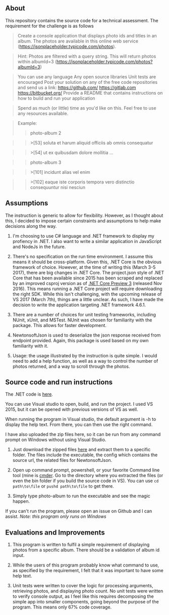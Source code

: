 ## About

This repository contains the source code for a technical assessment. The requirement for the challenge is as follows

>Create a console application that displays photo ids and titles in an album. The photos are available in this online web service (https://jsonplaceholder.typicode.com/photos).

>Hint: Photos are filtered with a query string. This will return photos within albumId=3 (https://jsonplaceholder.typicode.com/photos?albumId=3)

>You can use any language
Any open source libraries
Unit tests are encouraged
Post your solution on any of the free code repositories and send us a link:
https://github.com/
https://gitlab.com
https://bitbucket.org/
Provide a README that contains instructions on how to build and run your application

>Spend as much (or little) time as you'd like on this. Feel free to use any resources available.

>Example: 
>> photo-album 2

>>\>[53] soluta et harum aliquid officiis ab omnis consequatur

>>\>[54] ut ex quibusdam dolore mollitia
>…

>> photo-album 3

>>\>[101] incidunt alias vel enim

>>\>[102] eaque iste corporis tempora vero distinctio consequuntur nisi nesciun

## Assumptions 

The instruction is generic to allow for flexibility. However, as I thought about this, I decided to impose certain constraints and assumptions to help make decisions along the way.

1. I'm choosing to use C# language and .NET framework to display my profiency in .NET. I also want to write a similar application in JavaScript and NodeJs in the future.

1. There's no specification on the run time environment. I assume this means it should be cross-platform. Given this, .NET Core is the obvious framework of choice. However, at the time of writing this (March 3-5 2017), there are big changes in .NET Core. The project.json style of .NET Core that has been available since 2015 has been scraped and replaced by an improved csproj version as of <a href="https://blogs.msdn.microsoft.com/dotnet/2016/11/16/announcing-net-core-tools-msbuild-alpha" target="_blank">.NET Core Preview 3</a> (released Nov 2016). This means running a .NET Core project will require downloading the right SDK. While this isn't challenging, with the upcoming release of VS 2017 (March 7th), things are a little unclear. As such, I have made the decision to write the application targeting .NET framework 4.6.1.

1. There are a number of choices for unit testing frameworks, including NUnit, xUnit, and MSTest. NUnit was chosen for familiarity with the package. This allows for faster development.

1. NewtonsoftJson is used to deserialize the json response received from endpoint provided. Again, this package is used based on my own familiarity with it.

1. Usage: the usage illustrated by the instruction is quite simple. I would need to add a help function, as well as a way to control the number of photos returned, and a way to scroll through the photos.

## Source code and run instructions

The .NET code is <a href="https://github.com/tindn/lt-photo-album/tree/master/dotnet/photo-album" target="_blank">here</a>.

You can use Visual studio to open, build, and run the project. I used VS 2015, but it can be opened with previous versions of VS as well. 
 
When running the program in Visual studio, the default argument is -h to display the help text. From there, you can then use the right command. 

I have also uploaded the zip files here, so it can be run from any command prompt on Windows without using Visual Studio. 

1. Just download the zipped files <a href="https://github.com/tindn/lt-photo-album/tree/master/dotnet/photo-album" target="_blank">here</a> and extract them to a specific folder. The files include the executable, the config which contains the source url, the related files for NewtonsoftJson.

1. Open up command prompt, powershell, or your favorite Command line tool (mine is <a href="http://cmder.net/" target="_blank">cmder</a>. Go to the directory where you extracted the files (or even the bin folder if you build the source code in VS). You can use `cd path\to\file` or `pushd path\to\file` to get there.

1. Simply type photo-album to run the executable and see the magic happen.

If you can't run the program, please open an issue on Github and I can assist.
*Note: this program only runs on Windows*

## Evaluations and Improvements

1. This program is written to fulfil a simple requirement of displaying photos from a specific album. There should be a validation of album id input.

1. While the users of this program probably know what command to use, as specified by the requirement, I felt that it was important to have some help text.

1. Unit tests were written to cover the logic for processing arguments, retrieving photos, and displaying photo count. No unit tests were written to verify console output, as I feel like this requires decomposing the simple app into smaller components, going beyond the purpose of the program. This means only 67% code coverage.